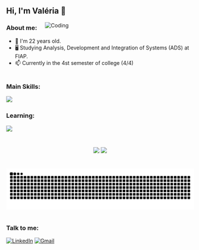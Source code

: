 ## Hi, I'm Valéria 👋

<img align="right" alt="Coding" width="400" src="https://miro.medium.com/v2/resize:fit:640/format:webp/1*vBi4Ycgdn5t3lu2SvQXuog.gif">

### About me:
- 🌱 I'm 22 years old.
- 🖥️ Studying Analysis, Development and Integration of Systems (ADS) at FIAP.
- 📫 Currently in the 4st semester of college (4/4)

#

### Main Skills:
  <a href="https://skillicons.dev">
    <img src="https://skillicons.dev/icons?i=cs,py,java,typescript,html,css,js,git,react"/>
  </a>

### Learning:
  <a href="https://skillicons.dev">
    <img src="https://skillicons.dev/icons?i=aws,azure,linux"/>
  </a>

#

<div align="center">  
  <img height="180em" src="https://github-readme-stats.vercel.app/api?username=valor-null&show_icons=true&theme=react&bg_color=00000000&hide_border=true"/> 
  <img height="180em" src="https://github-readme-stats.vercel.app/api/top-langs/?username=valor-null&layout=compact&theme=react&bg_color=00000000&hide_border=true" />
</div>

#
<picture align="center">
  <source media="(prefers-color-scheme: dark)" srcset="https://raw.githubusercontent.com/akemilol/akemilol/output/github-contribution-grid-snake-dark.svg">
  <source media="(prefers-color-scheme: light)" srcset="https://raw.githubusercontent.com/akemilol/akemilol/output/github-contribution-grid-snake-dark.svg">
  <img align="center" alt="github contribution grid snake animation" src="https://raw.githubusercontent.com/akemilol/akemilol/output/github-contribution-grid-snake.svg">
</picture>

#

### Talk to me:
[![LinkedIn](https://img.shields.io/badge/LinkedIn-0077B5?style=for-the-badge&logo=linkedin&logoColor=white)](https://www.linkedin.com/in/val%C3%A9riasantos/)
[![Gmail](https://img.shields.io/badge/Gmail-333333?style=for-the-badge&logo=gmail&logoColor=red)](mailto:valeriaconcedsantos@gmail.com)





